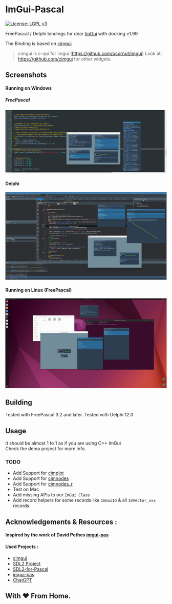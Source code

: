 # ImGui-Pascal
[![License: LGPL v3](https://img.shields.io/badge/License-LGPL%20v3-blue.svg)](https://www.gnu.org/licenses/lgpl-3.0)

FreePascal / Delphi bindings for dear [ImGui](https://github.com/ocornut/imgui) with docking v1.99

The Binding is based on [cimgui](https://github.com/cimgui/cimgui)
> cimgui is c-api for imgui (https://github.com/ocornut/imgui) Look at: https://github.com/cimgui for other widgets.

## Screenshots

#### Running on Windows

##### FreePascal
<img src="screenshots/fonts.png">
<br>

#### Delphi
<img src="screenshots/windows.png">
<br>

#### Running on Linux (FreePascal)
<img src="screenshots/linux.jpg">

## Building
Tested with FreePascal 3.2 and later.
Tested with Delphi 12.0

## Usage
It should be almost 1 to 1 as if you are using C++ ImGui <br> 
Check the demo project for more info.

### TODO
- Add Support for [cimplot](https://github.com/cimgui/cimplot)
- Add Support for [cimnodes](https://github.com/cimgui/cimnodes)
- Add Support for [cimnodes_r](https://github.com/cimgui/cimnodes_r)
- Test on Mac
- Add missing APIs to our `ImGui Class`
- Add record helpers for some records like `ImGuiIO` & all `ImVector_xxx` records



## Acknowledgements & Resources :

#### Inspired by the work of David Pethes [imgui-pas](https://github.com/dpethes/imgui-pas) 


#### Used Projects :
- [cimgui](https://github.com/cimgui/cimgui)
- [SDL2 Project](https://github.com/libsdl-org/SDL/tree/SDL2)
- [SDL2-for-Pascal](https://github.com/PascalGameDevelopment/SDL2-for-Pascal)
- [imgui-pas](https://github.com/dpethes/imgui-pas)
- [ChatGPT](https://chat.openai.com)

## With ❤️ From Home.
